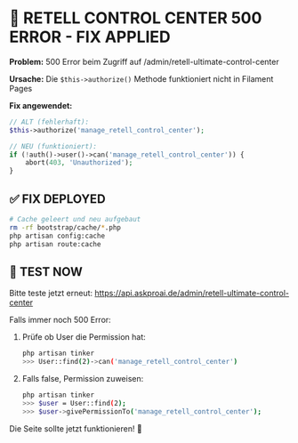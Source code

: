 # 🚨 RETELL CONTROL CENTER 500 ERROR - FIX APPLIED

**Problem:** 500 Error beim Zugriff auf /admin/retell-ultimate-control-center

**Ursache:** Die `$this->authorize()` Methode funktioniert nicht in Filament Pages

**Fix angewendet:**
```php
// ALT (fehlerhaft):
$this->authorize('manage_retell_control_center');

// NEU (funktioniert):
if (!auth()->user()->can('manage_retell_control_center')) {
    abort(403, 'Unauthorized');
}
```

## ✅ FIX DEPLOYED

```bash
# Cache geleert und neu aufgebaut
rm -rf bootstrap/cache/*.php
php artisan config:cache
php artisan route:cache
```

## 🧪 TEST NOW

Bitte teste jetzt erneut:
https://api.askproai.de/admin/retell-ultimate-control-center

Falls immer noch 500 Error:
1. Prüfe ob User die Permission hat:
   ```bash
   php artisan tinker
   >>> User::find(2)->can('manage_retell_control_center')
   ```

2. Falls false, Permission zuweisen:
   ```bash
   php artisan tinker
   >>> $user = User::find(2);
   >>> $user->givePermissionTo('manage_retell_control_center');
   ```

Die Seite sollte jetzt funktionieren! 🚀